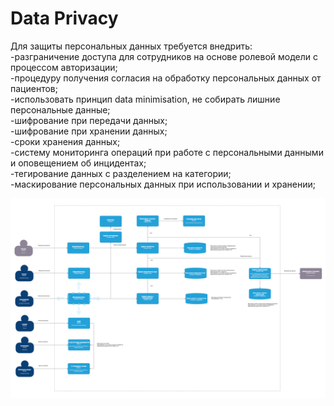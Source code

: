 # Data Privacy  

Для защиты персональных данных требуется внедрить:  
-разграничение доступа для сотрудников на основе ролевой модели с процессом авторизации;    
-процедуру получения согласия на обработку персональных данных от пациентов;    
-использовать принцип data minimisation, не собирать лишние персональные данные;    
-шифрование при передачи данных;        
-шифрование при хранении данных;        
-сроки хранения данных;         
-систему мониторинга операций при работе с персональными данными и оповещением об инцидентах;       
-тегирование данных с разделением на категории;     
-маскирование персональных данных при использовании и хранении;   

![data_privacy.png](data_privacy.png)